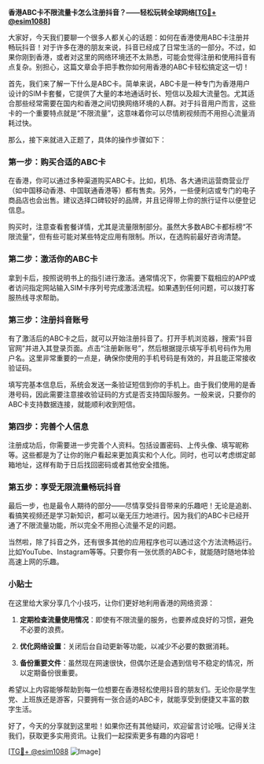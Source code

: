 **香港ABC卡不限流量卡怎么注册抖音？——轻松玩转全球网络[[TG💪+ @esim1088](https://t.me/s/esim1088)]**

大家好，今天我们要聊一个很多人都关心的话题：如何在香港使用ABC卡注册并畅玩抖音！对于许多在港的朋友来说，抖音已经成了日常生活的一部分。不过，如果你刚到香港，或者对这里的网络环境还不太熟悉，可能会觉得注册和使用抖音有点复杂。别担心，这篇文章会手把手教你如何用香港的ABC卡轻松搞定这一切！

首先，我们来了解一下什么是ABC卡。简单来说，ABC卡是一种专门为香港用户设计的SIM卡套餐，它提供了大量的本地通话时长、短信以及超大流量包。尤其适合那些经常需要在国内和香港之间切换网络环境的人群。对于抖音用户而言，这些卡的一个重要特点就是“不限流量”，这意味着你可以尽情刷视频而不用担心流量消耗过快。

那么，接下来就进入正题了，具体的操作步骤如下：

### 第一步：购买合适的ABC卡

在香港，你可以通过多种渠道购买ABC卡。比如，机场、各大通讯运营商营业厅（如中国移动香港、中国联通香港等）都有售卖。另外，一些便利店或专门的电子商品店也会出售。建议选择口碑较好的品牌，并且记得带上你的旅行证件以便登记信息。

购买时，注意查看套餐详情，尤其是流量限制部分。虽然大多数ABC卡都标榜“不限流量”，但有些可能对某些特定应用有限制。所以，在选购前最好咨询清楚。

### 第二步：激活你的ABC卡

拿到卡后，按照说明书上的指引进行激活。通常情况下，你需要下载相应的APP或者访问指定网站输入SIM卡序列号完成激活流程。如果遇到任何问题，可以拨打客服热线寻求帮助。

### 第三步：注册抖音账号

有了激活后的ABC卡之后，就可以开始注册抖音了。打开手机浏览器，搜索“抖音官网”并进入其登录页面。点击“注册新账号”，然后根据提示填写手机号码作为用户名。这里非常重要的一点是，确保你使用的手机号码是有效的，并且能正常接收验证码。

填写完基本信息后，系统会发送一条验证短信到你的手机上。由于我们使用的是香港号码，因此需要注意接收验证码的方式是否支持国际服务。一般来说，只要你的ABC卡支持数据连接，就能顺利收到短信。

### 第四步：完善个人信息

注册成功后，你需要进一步完善个人资料。包括设置密码、上传头像、填写昵称等。这些都是为了让你的账户看起来更加真实和个人化。同时，也可以考虑绑定邮箱地址，这样有助于日后找回密码或者其他安全措施。

### 第五步：享受无限流量畅玩抖音

最后一步，也是最令人期待的部分——尽情享受抖音带来的乐趣吧！无论是追剧、看搞笑视频还是学习新知识，都可以毫无压力地进行。因为我们的ABC卡已经开通了不限流量功能，所以完全不用担心流量不足的问题。

当然啦，除了抖音之外，还有很多其他的应用程序也可以通过这个方法流畅运行。比如YouTube、Instagram等等。只要你有一张优质的ABC卡，就能随时随地体验高速上网的乐趣。

### 小贴士

在这里给大家分享几个小技巧，让你们更好地利用香港的网络资源：

1. **定期检查流量使用情况**：即使有不限流量的服务，也要养成良好的习惯，避免不必要的浪费。
   
2. **优化网络设置**：关闭后台自动更新等功能，以减少不必要的数据消耗。
   
3. **备份重要文件**：虽然现在网速很快，但偶尔还是会遇到信号不稳定的情况，所以定期备份很重要。

希望以上内容能够帮助到每一位想要在香港轻松使用抖音的朋友们。无论你是学生党、上班族还是游客，只要拥有一张合适的ABC卡，就能享受到便捷又丰富的数字生活。

好了，今天的分享就到这里啦！如果你还有其他疑问，欢迎留言讨论哦。记得关注我们，获取更多实用资讯。让我们一起探索更多有趣的内容吧！

[[TG💪+ @esim1088](https://t.me/s/esim1088) ![Image](https://i.postimg.cc/4NQfJmqS/Snipaste-2025-05-13-00-14-12.png)]